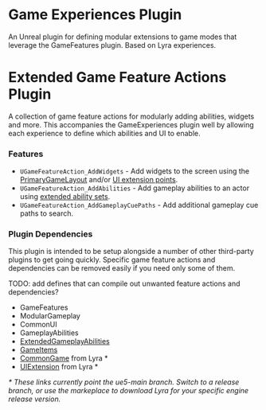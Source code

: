 # Game Experiences Plugin

An Unreal plugin for defining modular extensions to game modes that leverage the GameFeatures plugin. Based on Lyra experiences.

# Extended Game Feature Actions Plugin

A collection of game feature actions for modularly adding abilities, widgets and more. This accompanies the GameExperiences plugin well by allowing each experience to define which abilities and UI to enable.

### Features

- `UGameFeatureAction_AddWidgets` - Add widgets to the screen using the
    [PrimaryGameLayout](https://github.com/EpicGames/UnrealEngine/blob/ue5-main/Samples/Games/Lyra/Plugins/CommonGame/Source/Public/PrimaryGameLayout.h)
    and/or [UI extension points](https://github.com/EpicGames/UnrealEngine/blob/ue5-main/Samples/Games/Lyra/Plugins/UIExtension/Source/Public/UIExtensionSystem.h).
- `UGameFeatureAction_AddAbilities` - Add gameplay abilities to an actor using
    [extended ability sets](https://github.com/bohdon/ExtendedGameplayAbilitiesPlugin/blob/main/Plugins/ExtendedGameplayAbilities/Source/ExtendedGameplayAbilities/Public/ExtendedAbilitySet.h).
- `UGameFeatureAction_AddGameplayCuePaths` - Add additional gameplay cue paths to search.

### Plugin Dependencies

This plugin is intended to be setup alongside a number of other third-party plugins to get going
quickly. Specific game feature actions and dependencies can be removed easily if you need
only some of them.

TODO: add defines that can compile out unwanted feature actions and dependencies?

- GameFeatures
- ModularGameplay
- CommonUI
- GameplayAbilities
- [ExtendedGameplayAbilities](https://github.com/bohdon/ExtendedGameplayAbilitiesPlugin)
- [GameItems](https://github.com/bohdon/GameItemsPlugin)
- [CommonGame](https://github.com/EpicGames/UnrealEngine/tree/ue5-main/Samples/Games/Lyra/Plugins/CommonGame) from Lyra \*
- [UIExtension](https://github.com/EpicGames/UnrealEngine/tree/ue5-main/Samples/Games/Lyra/Plugins/UIExtension) from Lyra \*

_\* These links currently point the ue5-main branch. Switch to a release branch, or use the markeplace to download Lyra for your specific engine release version._
